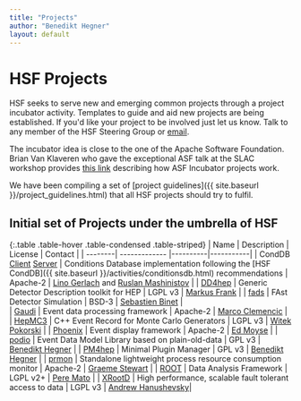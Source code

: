 ```yaml
---
title: "Projects"
author: "Benedikt Hegner"
layout: default
---
```


# HSF Projects

HSF seeks to serve new and emerging common projects through a project incubator activity. Templates to guide and aid new projects are being established. If you'd like your project to be involved just let us know. Talk to any member of the HSF Steering Group or [email](mailto:hsf-steering@googlegroups.com).

The incubator idea is close to the one of the Apache Software Foundation. Brian Van Klaveren who gave the exceptional ASF talk at the SLAC workshop provides [this link](http://www.apache.org/foundation/how-it-works.html#incubator) describing how ASF Incubator projects work.

We have been compiling a set of [project guidelines]({{ site.baseurl }}/project_guidelines.html) that all HSF projects should try to fulfil.

## Initial set of Projects under the umbrella of HSF

{:.table .table-hover .table-condensed .table-striped}
| Name  | Description | License | Contact |
| --------| ------------- |----------|-----------|
| CondDB [Client](https://github.com/BNLNPPS/nopayloadclient/) [Server](https://github.com/BNLNPPS/nopayloaddb) | Conditions Database implementation following the [HSF CondDB]({{ site.baseurl }}/activities/conditionsdb.html) recommendations | Apache-2 | [Lino Gerlach](mailto:lino.oscar.gerlach@cern.ch) and [Ruslan Mashinistov](mailto:ruslan.mashinistov@cern.ch) |
| [DD4hep](https://github.com/AIDASoft/DD4hep)   | Generic Detector Description toolkit for HEP  | LGPL v3 | [Markus Frank](mailto:marks.frank@cern.ch) |
| [fads](https://pkg.go.dev/go-hep.org/x/hep/fads?tab=doc)          | FAst Detector Simulation  | BSD-3 | [Sebastien Binet](mailto:binet@cern.ch) |  
| [Gaudi](http://gaudi.web.cern.ch/gaudi/)          | Event data processing framework | Apache-2 | [Marco Clemencic](mailto:marco.clemencic@cern.ch) |  
| [HepMC3](https://gitlab.cern.ch/hepmc/HepMC3) | C++ Event Record for Monte Carlo Generators | LGPL v3 | [Witek Pokorski](mailto:witold.pokorski@cern.ch) |
| [Phoenix](https://github.com/HSF/phoenix) | Event display framework | Apache-2 | [Ed Moyse](mailto:Edward.Moyse@cern.ch) |
| [podio](https://github.com/AIDASoft/podio) | Event Data Model Library based on plain-old-data | GPL v3 | [Benedikt Hegner](mailto:benedikt.hegner@cern.ch) |
| [PM4hep](https://github.com/hegner/PM4hep) | Minimal Plugin Manager | GPL v3 | [Benedikt Hegner](mailto:benedikt.hegner@cern.ch) |
| [prmon](https://github.com/HSF/prmon) | Standalone lightweight process resource consumption monitor | Apache-2 |  [Graeme Stewart](mailto:graeme.andrew.stewart@cern.ch) |
| [ROOT](https://root.cern.ch/)            | Data Analysis Framework | LGPL v2+ | [Pere Mato](mailto:pere.mato@cern.ch) |
| [XRootD](https://xrootd.slac.stanford.edu/)     | High performance, scalable fault tolerant access to data  | LGPL v3 | [Andrew Hanushevsky](mailto:abh@stanford.edu)|
